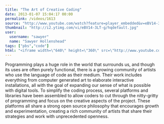 ```yaml
---
title: "The Art of Creative Coding"
date: 2013-01-07 15:04:17 00:00
permalink: /videos/1613
source: "http://www.youtube.com/watch?feature=player_embedded&v=eBV14-3LT-g"
thumbnail: "http://i2.ytimg.com/vi/eBV14-3LT-g/hqdefault.jpg"
user:
  username: "sawyer"
  name: "Sawyer Hollenshead"
tags: ["pbs","code"]
html: "<iframe width=\"640\" height=\"360\" src=\"http://www.youtube.com/embed/eBV14-3LT-g?wmode=transparent&feature=oembed\" frameborder=\"0\" allowfullscreen></iframe>"
---
```


Programming plays a huge role in the world that surrounds us, and though its uses are often purely functional, there is a growing community of artists who use the language of code as their medium. Their work includes everything from computer generated art to elaborate interactive installations, all with the goal of expanding our sense of what is possible with digital tools. To simplify the coding process, several platforms and libraries have been assembled to allow coders to cut through the nitty-gritty of programming and focus on the creative aspects of the project. These platforms all share a strong open source philosophy that encourages growth and experimentation, creating a rich community of artists that share their strategies and work with unprecedented openness.